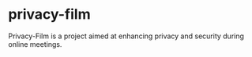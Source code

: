 # privacy-film
Privacy-Film is a project aimed at enhancing privacy and security during online meetings. 
